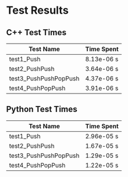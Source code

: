 # Test Results

## C++ Test Times

| Test Name | Time Spent |
| --- | --- |
| test1_Push | 8.13e-06 s |
| test2_PushPush | 3.64e-06 s |
| test3_PushPushPopPush | 4.37e-06 s |
| test4_PushPopPush | 3.91e-06 s |

## Python Test Times

| Test Name | Time Spent |
| --- | --- |
| test1_Push | 2.96e-05 s |
| test2_PushPush | 1.67e-05 s |
| test3_PushPushPopPush | 1.29e-05 s |
| test4_PushPopPush | 1.22e-05 s |
